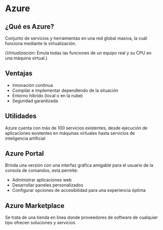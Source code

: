 # Azure
## ¿Qué es Azure?
Conjunto de servicios y herramientas en una red global masiva, la cuál funciona mediante la virtualización.

(*Virtualización*: Emula todas las funciones de un equipo real y su CPU en una máquina virtual.)

## Ventajas
- Innovación continua
- Compilar e implementar dependiendo de la situación
- Entorno híbrido (local o en la nube)
- Seguridad garantizada

## Utilidades
Azure cuenta con más de 100 servicios existentes, desde ejecución de aplicaciones existentes en máquinas virtuales hasta servicios de inteligencia artificial

## Azure Portal
Brinda una versión con una interfaz gráfica amigable para el usuario de la consola de comandos, esta permite:
- Administrar aplicaciones web
- Desarrollar paneles personalizados
- Configurar opciones de accesibilidad para una experiencia óptima

## Azure Marketplace
Se trata de una tienda en linea donde proveedores de software de cualquier tipo ofrecen soluciones y servicios
